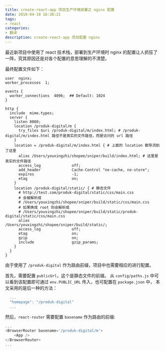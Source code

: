 ```yaml
---
title: create-react-app 项目生产环境部署之 nginx 配置
date: 2018-04-18 16:38:21
tags:
- react
categories:
- 翻译
description: create-react-app 项目配置 nginx
---
```


最近新项目中使用了 react 技术栈，部署到生产环境时 nginx 的配置让人抓狂了一阵，究其原因还是对各个配置的意思理解的不清楚。

最终配置文件如下：

```nginx
user  nginx;
worker_processes  1;

events {
  worker_connections  4096;  ## Default: 1024
}

http {
  include  mime.types;
  server {
    listen 8080;
    location /produk-digital/m {
      try_files $uri /produk-digital/m/index.html; # /produk-digital/m/index.html 路径不是真实的文件路径，而是访问的 url 路径
    }
    location = /produk-digital/m/index.html { # 上面的 location 都导流到了这里
      alias /Users/youxingzhi/shopee/sniper/build/index.html; # 这里是真实的文件路径
      access_log              off;
      add_header              Cache-Control "no-cache, no-store";
      expires                 -1;
      etag                    on;
    }
    location /produk-digital/static/ { # 静态文件
      # http://test.com/produk-digital/static/css/main.css
      # 会被解析成
      # /Users/youxingzhi/shopee/sniper/build/static/css/main.css
      # 如果换成 root 则会解析成
      # /Users/youxingzhi/shopee/sniper/build/static/produk-digital/static/css/main.css
      alias                 /Users/youxingzhi/shopee/sniper/build/static/;
      access_log              off;
      etag                    on;
      gzip                    on;
      include                 gzip_params;
    }
  }
}
```

由于使用了 `/produk-digital` 作为路由前缀，项目中也需要相应的进行配置。

首先，需要配置 `publicUrl`，这个是静态文件的前缀。 从 `config/paths.js` 中可以看到该配置即可通过 `env.PUBLIC_URL` 传入，也可配置在 `package.json` 中，
本文采用的是后一种的方法：

```javascript
  ...
  "homepage": "/produk-digital"
  ...
```

然后，`react-router` 需要配置 `basename` 作为路由的前缀:

```javascript
...
<BrowserRouter basename='/produk-digital/m'>
    <App />
</BrowserRouter>
...
```

